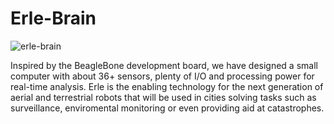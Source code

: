 # Erle-Brain

![erle-brain](https://erlerobotics.com/blog/wp-content/uploads/2014/12/IMG_6334.jpg)

Inspired by the BeagleBone development board, we have designed a small computer with about 36+ sensors, plenty of I/O and processing power for real-time analysis. Erle is the enabling technology for the next generation of aerial and terrestrial robots that will be used in cities solving tasks such as surveillance, enviromental monitoring or even providing aid at catastrophes.
